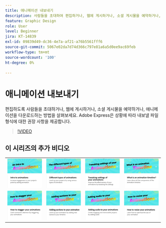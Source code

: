 ```yaml
---
title: 애니메이션 내보내기
description: 사람들을 초대하여 편집하거나, 웹에 게시하거나, 소셜 게시물을 예약하거나, 애니메이션을 다운로드하는 방법을 살펴보세요
feature: Graphic Design
role: User
level: Beginner
jira: KT-14839
exl-id: 09839d49-dc36-4e7a-af21-a76b5561fff6
source-git-commit: 5067e02da7d74d366c797e81a6a5d0ee9ac69feb
workflow-type: tm+mt
source-wordcount: '100'
ht-degree: 0%

---
```


# 애니메이션 내보내기

편집하도록 사람들을 초대하거나, 웹에 게시하거나, 소셜 게시물을 예약하거나, 애니메이션을 다운로드하는 방법을 살펴보세요. Adobe Express은 상황에 따라 내보낼 파일 형식에 대한 권장 사항을 제공합니다.

>[!VIDEO](https://video.tv.adobe.com/v/3433960?quality=12&learn=on&hidetitle=true&captions=kor)

## 이 시리즈의 추가 비디오

<table style="table-layout:fixed">
<tr>
   <td>
         <a href="intro-animation.md">
            <img alt="애니메이션 소개" src="assets/intro-animations.png" />
         </a>
   </td>
  <td>
         <a href="different-types-animation.md">
            <img alt="다양한 유형의 애니메이션" src="assets/different-animations.png" />
         </a>
   </td>
   <td>
         <a href="tweak-animation.md">
            <img alt="애니메이션의 설정 조정하기" src="assets/tweaking-settings.png" />
         </a>
   </td>
   <td>
         <a href="animation-timeline.md">
            <img alt="애니메이션 타임라인이 무엇입니까?" src="assets/what-is-animation-timeline.png" />
         </a>
   </td>
</tr>
<tr>
    <td>
         <a href="stagger-animations.md">
            <img alt="애니메이션을 뒤흔드는 방법" src="assets/stagger-animations.png" />
         </a>
   </td>
   <td>
         <a href="add-sections-animation.md">
            <img alt="애니메이션에 섹션 추가" src="assets/add-sections.png" />
         </a>
   </td>
   <td>
         <a href="audio-animation.md">
            <img alt="애니메이션에 오디오 추가" src="assets/add-audio.png" />
         </a>
   </td>
   <td>
         <a href="resize-animations.md">
            <img alt="애니메이션 크기를 조정하는 방법" src="assets/resize-animations.png" />
         </a>
   </td>
</tr>
</table>

